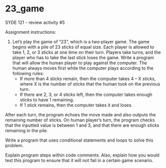 # 23_game
SYDE 121 - review activity #5

Assignment instructions:


1) Let’s play the game of “23”, which is a two‐player game. The game begins with a pile of 23 sticks of equal size. Each player is allowed to take 1, 2, or 3 sticks
   at one time on their turn. Players take turns, and the player who has to take the last stick loses the game.
   Write a program that will allow the human player to play against the computer. The human always moves first while the computer plays according to the following
   rules:
    - If more than 4 sticks remain, then the computer takes 4 – X sticks, where X is the number of sticks that the human took on the previous turn.
    - If there are 2, 3, or 4 sticks left, then the computer takes enough sticks to have 1 remaining.
    - If 1 stick remains, then the computer takes it and loses.

After each turn, the program echoes the move made and also outputs the remaining number of sticks. On human player’s turn, the program checks that the inputted value is between 1 and 3, and that there are enough sticks remaining in the pile.

Write a program that uses conditional statements and loops to solve this problem.

Explain program steps within code comments. Also, explain how you would test this program to ensure that it will not fail in a certain game scenario.
